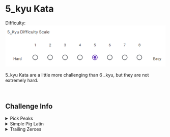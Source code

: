 # 5_kyu Kata

Difficulty: ![5_kyu_difficulty_diagram](5_kyu.PNG?raw=true)

5_kyu Kata are a little more challenging than 6 _kyu, but they are not extremely hard.

<BR>

## Challenge Info
<details>
	<summary>Pick Peaks</summary>
	
	## Pick Peaks

	**Link:** https://www.codewars.com/kata/5279f6fe5ab7f447890006a7

	**Problem Statement:**

	In this kata, you will write a function that returns the positions and the values of the "peaks" (or local maxima) of a numeric array.

	For example, the array arr = [0, 1, 2, 5, 1, 0] has a peak at position 3 with a value of 5 (since arr[3] equals 5).

	The output will be returned as a ``Map<String,List>with two key-value pairs:"pos"and"peaks". If there is no peak in the given array, simply return{"pos" => [], "peaks" => []}`.

	Example: pickPeaks([3, 2, 3, 6, 4, 1, 2, 3, 2, 1, 2, 3]) should return {pos: [3, 7], peaks: [6, 3]} (or equivalent in other languages)

	All input arrays will be valid integer arrays (although it could still be empty), so you won't need to validate the input.

	The first and last elements of the array will not be considered as peaks (in the context of a mathematical function, we don't know what is after and before and therefore, we don't know if it is a peak or not).

	Also, beware of plateaus !!! [1, 2, 2, 2, 1] has a peak while [1, 2, 2, 2, 3] does not. In case of a plateau-peak, please only return the position and value of the beginning of the plateau. For example: pickPeaks([1, 2, 2, 2, 1]) returns {pos: [1], peaks: [2]} (or equivalent in other languages)
</details>

<details>
	<summary>Simple Pig Latin</summary>
	
	## Simple Pig Latin
	
	**Link:** https://www.codewars.com/kata/520b9d2ad5c005041100000f
	
	**Problem Statement:**
	
	Move the first letter of each word to the end of it, then add "ay" to the end of the word. Leave punctuation marks untouched.
</details>

<details>
	<summary>Trailing Zeroes</summary>
	
	## Trailing Zeroes
	
	**Link:** https://www.codewars.com/kata/52f787eb172a8b4ae1000a34
	
	**Problem Statement:**
	
	Write a program that will calculate the number of trailing zeros in a factorial of a given number.

	N! = 1 * 2 * 3 * ... * N

	Be careful 1000! has 2568 digits...

	For more info, see: http://mathworld.wolfram.com/Factorial.html
</details>